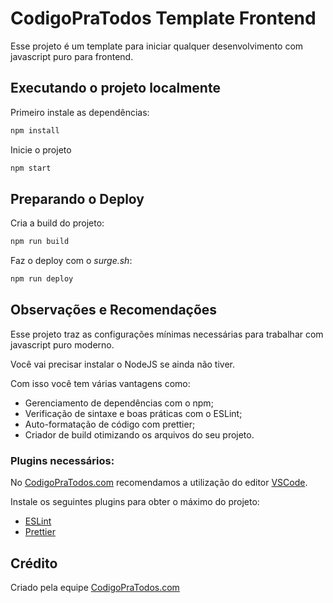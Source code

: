 # CodigoPraTodos Template Frontend

Esse projeto é um template para iniciar qualquer desenvolvimento com javascript puro para frontend.

## Executando o projeto localmente

Primeiro instale as dependências:

```sh
npm install
```

Inicie o projeto

```sh
npm start
```

## Preparando o Deploy

Cria a build do projeto:

```sh
npm run build
```

Faz o deploy com o _surge.sh_:

```sh
npm run deploy
```

## Observações e Recomendações

Esse projeto traz as configurações mínimas necessárias para trabalhar com javascript puro moderno.

Você vai precisar instalar o NodeJS se ainda não tiver.

Com isso você tem várias vantagens como:

- Gerenciamento de dependências com o npm;
- Verificação de sintaxe e boas práticas com o ESLint;
- Auto-formatação de código com prettier;
- Criador de build otimizando os arquivos do seu projeto.

### Plugins necessários:

No [CodigoPraTodos.com](https://codigopratodos.com) recomendamos a utilização do editor
[VSCode](https://code.visualstudio.com/).

Instale os seguintes plugins para obter o máximo do projeto:

- [ESLint](https://marketplace.visualstudio.com/items?itemName=dbaeumer.vscode-eslint)
- [Prettier](https://marketplace.visualstudio.com/items?itemName=esbenp.prettier-vscode)

## Crédito

Criado pela equipe [CodigoPraTodos.com](https://codigopratodos.com)
